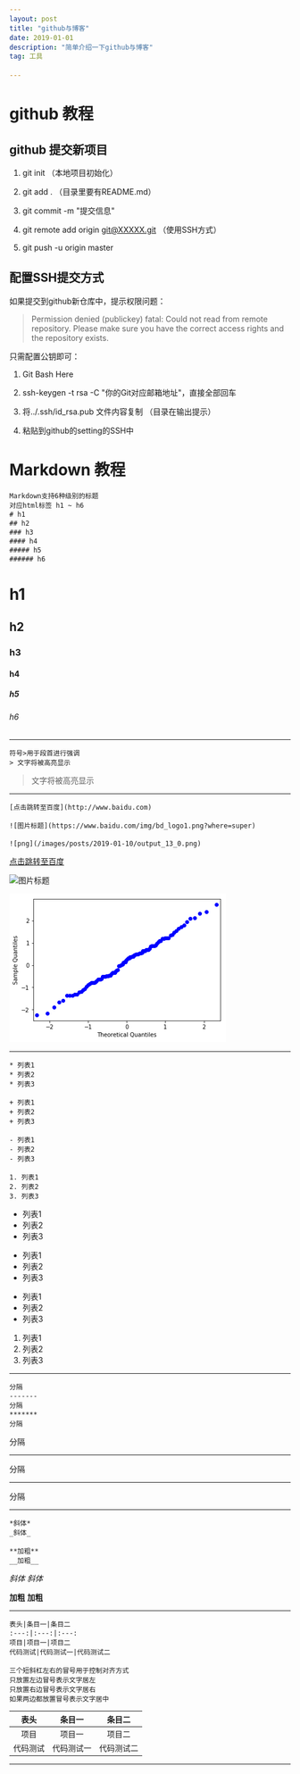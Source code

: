 ```yaml
---
layout: post
title: "github与博客"
date: 2019-01-01
description: "简单介绍一下github与博客"
tag: 工具

---
```


# github 教程

## github 提交新项目

1. git init    （本地项目初始化）

2. git add .   （目录里要有README.md）

3. git commit -m "提交信息"

4. git remote add origin git@XXXXX.git （使用SSH方式）

5. git push -u origin master


## 配置SSH提交方式

如果提交到github新仓库中，提示权限问题：

> Permission denied (publickey)
fatal: Could not read from remote repository.
Please make sure you have the correct access rights and the repository exists.

只需配置公钥即可：

1. Git Bash Here

2. ssh-keygen -t rsa -C "你的Git对应邮箱地址"，直接全部回车

3. 将../.ssh/id_rsa.pub 文件内容复制 （目录在输出提示）

4. 粘贴到github的setting的SSH中


# Markdown 教程

```
Markdown支持6种级别的标题
对应html标签 h1 ~ h6
# h1
## h2
### h3
#### h4
##### h5
###### h6
```

# h1
## h2
### h3
#### h4
##### h5
###### h6

***********************

```
符号>用于段首进行强调
> 文字将被高亮显示
```

> 文字将被高亮显示

***********************

```
[点击跳转至百度](http://www.baidu.com)

![图片标题](https://www.baidu.com/img/bd_logo1.png?where=super)

![png](/images/posts/2019-01-10/output_13_0.png)
```

[点击跳转至百度](http://www.baidu.com)

![图片标题](https://www.baidu.com/img/bd_logo1.png?where=super)

![png](/images/posts/2019-01-10/output_13_0.png)

***********************

```
* 列表1
* 列表2
* 列表3

+ 列表1
+ 列表2
+ 列表3

- 列表1
- 列表2
- 列表3

1. 列表1
2. 列表2
3. 列表3
```

* 列表1
* 列表2
* 列表3

+ 列表1
+ 列表2
+ 列表3

- 列表1
- 列表2
- 列表3

1. 列表1
2. 列表2
3. 列表3

***********************

```
分隔
-------
分隔
*******
分隔
```

分隔

-------

分隔

*******

分隔

***********************

```
*斜体*
_斜体_

**加粗**
__加粗__
```

*斜体*
_斜体_

**加粗**
__加粗__

***********************

```
表头|条目一|条目二
:---:|:---:|:---:
项目|项目一|项目二
代码测试|代码测试一|代码测试二

三个短斜杠左右的冒号用于控制对齐方式
只放置左边冒号表示文字居左
只放置右边冒号表示文字居右
如果两边都放置冒号表示文字居中
```

表头|条目一|条目二
:---:|:---:|:---:
项目|项目一|项目二
代码测试|代码测试一|代码测试二

***********************
